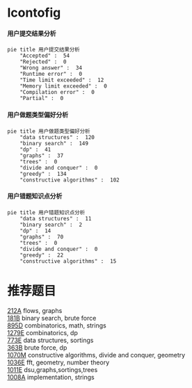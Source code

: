 # Icontofig

<!-- tabs:start -->



#### **用户提交结果分析**

```mermaid
pie title 用户提交结果分析
    "Accepted" :  54
    "Rejected" :  0
    "Wrong answer" :  34
    "Runtime error" :  0
    "Time limit exceeded" :  12
    "Memory limit exceeded" :  0
    "Compilation error" :  0
    "Partial" :  0
```

#### **用户做题类型偏好分析**

```mermaid
pie title 用户做题类型偏好分析
    "data structures" :  120
    "binary search" :  149
    "dp" :  41
    "graphs" :  37
    "trees" :  0
    "divide and conquer" :  0
    "greedy" :  134
    "constructive algorithms" :  102
```
#### **用户错题知识点分析**

```mermaid
pie title 用户错题知识点分析
    "data structures" :  11
    "binary search" :  2
    "dp" :  14
    "graphs" :  70
    "trees" :  0
    "divide and conquer" :  0
    "greedy" :  22
    "constructive algorithms" :  15
```



<!-- tabs:end -->
# 推荐题目
[212A](https://codeforces.com/contest/212/problem/A)		flows,
                        graphs		  
[181B](https://codeforces.com/contest/181/problem/B)		binary search,
                        brute force		  
[895D](https://codeforces.com/contest/895/problem/D)		combinatorics,
                        math,
                        strings		  
[1279E](https://codeforces.com/contest/1279/problem/E)		combinatorics,
                        dp		  
[773E](https://codeforces.com/contest/773/problem/E)		data structures,
                        sortings		  
[363B](https://codeforces.com/contest/363/problem/B)		brute force,
                        dp		  
[1070M](https://codeforces.com/contest/1070/problem/M)		constructive algorithms,
                        divide and conquer,
                        geometry		  
[1036E](https://codeforces.com/contest/1036/problem/E)		fft,
                        geometry,
                        number theory		  
[1011E](https://codeforces.com/contest/1011/problem/E)		dsu,graphs,sortings,trees		  
[1008A](https://codeforces.com/contest/1008/problem/A)		implementation,
                        strings		  
